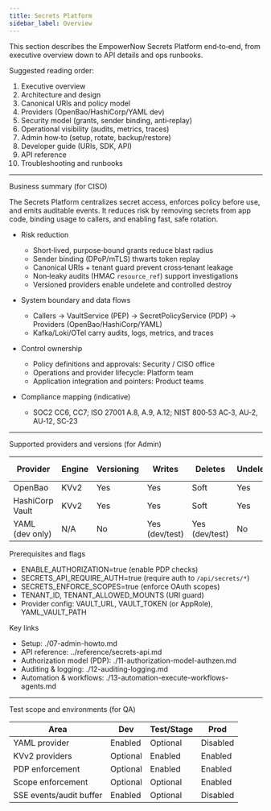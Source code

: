 ```yaml
---
title: Secrets Platform
sidebar_label: Overview
---
```


This section describes the EmpowerNow Secrets Platform end‑to‑end, from executive overview down to API details and ops runbooks.

Suggested reading order:

1) Executive overview
2) Architecture and design
3) Canonical URIs and policy model
4) Providers (OpenBao/HashiCorp/YAML dev)
5) Security model (grants, sender binding, anti‑replay)
6) Operational visibility (audits, metrics, traces)
7) Admin how‑to (setup, rotate, backup/restore)
8) Developer guide (URIs, SDK, API)
9) API reference
10) Troubleshooting and runbooks

---

Business summary (for CISO)

The Secrets Platform centralizes secret access, enforces policy before use, and emits auditable events. It reduces risk by removing secrets from app code, binding usage to callers, and enabling fast, safe rotation.

- Risk reduction
  - Short‑lived, purpose‑bound grants reduce blast radius
  - Sender binding (DPoP/mTLS) thwarts token replay
  - Canonical URIs + tenant guard prevent cross‑tenant leakage
  - Non‑leaky audits (HMAC `resource_ref`) support investigations
  - Versioned providers enable undelete and controlled destroy

- System boundary and data flows
  - Callers → VaultService (PEP) → SecretPolicyService (PDP) → Providers (OpenBao/HashiCorp/YAML)
  - Kafka/Loki/OTel carry audits, logs, metrics, and traces

- Control ownership
  - Policy definitions and approvals: Security / CISO office
  - Operations and provider lifecycle: Platform team
  - Application integration and pointers: Product teams

- Compliance mapping (indicative)
  - SOC2 CC6, CC7; ISO 27001 A.8, A.9, A.12; NIST 800‑53 AC‑3, AU‑2, AU‑12, SC‑23

---

Supported providers and versions (for Admin)

| Provider | Engine | Versioning | Writes | Deletes | Undelete | Destroy versions |
| --- | --- | --- | --- | --- | --- | --- |
| OpenBao | KVv2 | Yes | Yes | Soft | Yes | Yes |
| HashiCorp Vault | KVv2 | Yes | Yes | Soft | Yes | Yes |
| YAML (dev only) | N/A | No | Yes (dev/test) | Yes (dev/test) | No | No |

Prerequisites and flags

- ENABLE_AUTHORIZATION=true (enable PDP checks)
- SECRETS_API_REQUIRE_AUTH=true (require auth to `/api/secrets/*`)
- SECRETS_ENFORCE_SCOPES=true (enforce OAuth scopes)
- TENANT_ID, TENANT_ALLOWED_MOUNTS (URI guard)
- Provider config: VAULT_URL, VAULT_TOKEN (or AppRole), YAML_VAULT_PATH

Key links

- Setup: ./07-admin-howto.md
- API reference: ../reference/secrets-api.md
- Authorization model (PDP): ./11-authorization-model-authzen.md
- Auditing & logging: ./12-auditing-logging.md
- Automation & workflows: ./13-automation-execute-workflows-agents.md

---

Test scope and environments (for QA)

| Area | Dev | Test/Stage | Prod |
| --- | --- | --- | --- |
| YAML provider | Enabled | Optional | Disabled |
| KVv2 providers | Optional | Enabled | Enabled |
| PDP enforcement | Optional | Enabled | Enabled |
| Scope enforcement | Optional | Optional | Enabled |
| SSE events/audit buffer | Enabled | Optional | Disabled |



